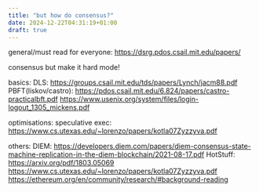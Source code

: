 ```yaml
---
title: "but how do consensus?"
date: 2024-12-22T04:31:19+01:00
draft: true
---
```


general/must read for everyone: https://dsrg.pdos.csail.mit.edu/papers/

consensus but make it hard mode!

basics:
DLS: https://groups.csail.mit.edu/tds/papers/Lynch/jacm88.pdf
PBFT(liskov/castro): https://pdos.csail.mit.edu/6.824/papers/castro-practicalbft.pdf
https://www.usenix.org/system/files/login-logout_1305_mickens.pdf

optimisations:
speculative exec: https://www.cs.utexas.edu/~lorenzo/papers/kotla07Zyzzyva.pdf

others:
DIEM: https://developers.diem.com/papers/diem-consensus-state-machine-replication-in-the-diem-blockchain/2021-08-17.pdf
HotStuff: https://arxiv.org/pdf/1803.05069
https://www.cs.utexas.edu/~lorenzo/papers/kotla07Zyzzyva.pdf
https://ethereum.org/en/community/research/#background-reading
